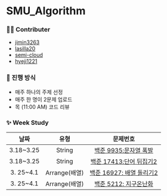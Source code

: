 # SMU_Algorithm

### 🙋‍♀️ Contributer

- [jimin3263](https://github.com/jimin3263)
- [lasilla20](https://github.com/lasilla20)
- [semi-cloud](https://github.com/semi-cloud)
- [hyeji1221](https://github.com/hyeji1221)

### 📖 진행 방식
- 매주 하나의 주제 선정
- 매주 한 명이 2문제 업로드
- 목 (11:00 AM) 코드 리뷰

### ✨ Week Study

|   날짜    |  유형  | 문제번호 |
| :-------: | :----: | :------: |
| 3.18~3.25 | String | [백준 9935:문자열 폭발](https://www.acmicpc.net/problem/9935) |
| 3.18~3.25 | String | [백준 17413:단어 뒤집기2](https://www.acmicpc.net/problem/17413) |
| 3. 25~4.1 | Arrange(배열) | [백준 16927: 배열 돌리기2](https://www.acmicpc.net/problem/16927) |
| 3. 25~4.1 | Arrange(배열) | [백준 5212: 지구온난화](https://www.acmicpc.net/problem/5212) |
